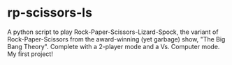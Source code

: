 # rp-scissors-ls
A python script to play Rock-Paper-Scissors-Lizard-Spock, the variant of Rock-Paper-Scissors from the award-winning (yet garbage) show, "The Big Bang Theory". Complete with a 2-player mode and a Vs. Computer mode. My first project!
